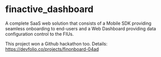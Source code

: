 # finactive_dashboard

A complete SaaS web solution that consists of a Mobile SDK providing seamless onboarding to end-users and a Web Dashboard providing data configuration control to the FIUs.

This project won a Github hackathon too. Details: https://devfolio.co/projects/finonboard-04ad
